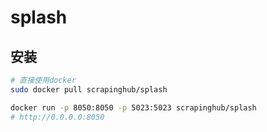 # splash

## 安装

```bash
# 直接使用docker
sudo docker pull scrapinghub/splash

docker run -p 8050:8050 -p 5023:5023 scrapinghub/splash
# http://0.0.0.0:8050
```
